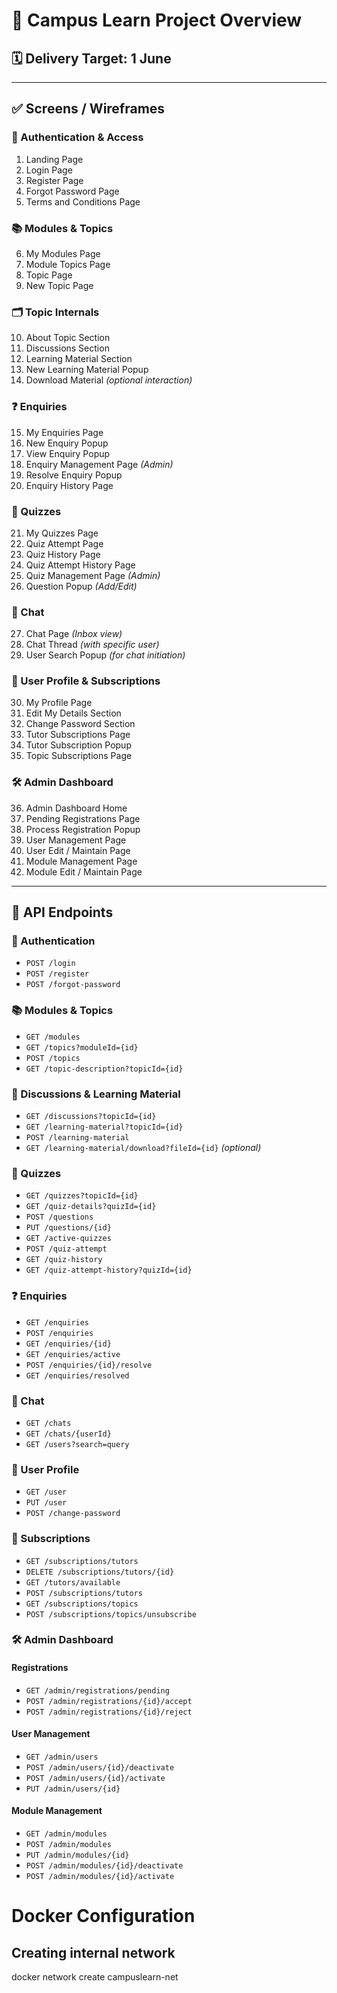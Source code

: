 # 📘 Campus Learn Project Overview

## 🗓️ Delivery Target: 1 June

---

## ✅ Screens / Wireframes

### 🔐 Authentication & Access
1. Landing Page  
2. Login Page  
3. Register Page  
4. Forgot Password Page  
5. Terms and Conditions Page  

### 📚 Modules & Topics
6. My Modules Page  
7. Module Topics Page  
8. Topic Page  
9. New Topic Page  

### 🗂️ Topic Internals
10. About Topic Section  
11. Discussions Section  
12. Learning Material Section  
13. New Learning Material Popup  
14. Download Material *(optional interaction)*  

### ❓ Enquiries
15. My Enquiries Page  
16. New Enquiry Popup  
17. View Enquiry Popup  
18. Enquiry Management Page *(Admin)*  
19. Resolve Enquiry Popup  
20. Enquiry History Page  

### 🧠 Quizzes
21. My Quizzes Page  
22. Quiz Attempt Page  
23. Quiz History Page  
24. Quiz Attempt History Page  
25. Quiz Management Page *(Admin)*  
26. Question Popup *(Add/Edit)*  

### 💬 Chat
27. Chat Page *(Inbox view)*  
28. Chat Thread *(with specific user)*  
29. User Search Popup *(for chat initiation)*  

### 👤 User Profile & Subscriptions
30. My Profile Page  
31. Edit My Details Section  
32. Change Password Section  
33. Tutor Subscriptions Page  
34. Tutor Subscription Popup  
35. Topic Subscriptions Page  

### 🛠️ Admin Dashboard
36. Admin Dashboard Home  
37. Pending Registrations Page  
38. Process Registration Popup  
39. User Management Page  
40. User Edit / Maintain Page  
41. Module Management Page  
42. Module Edit / Maintain Page  

---

## 🔌 API Endpoints

### 🔐 Authentication
- `POST /login`
- `POST /register`
- `POST /forgot-password`

### 📚 Modules & Topics
- `GET /modules`
- `GET /topics?moduleId={id}`
- `POST /topics`
- `GET /topic-description?topicId={id}`

### 💬 Discussions & Learning Material
- `GET /discussions?topicId={id}`
- `GET /learning-material?topicId={id}`
- `POST /learning-material`
- `GET /learning-material/download?fileId={id}` *(optional)*

### 🧠 Quizzes
- `GET /quizzes?topicId={id}`
- `GET /quiz-details?quizId={id}`
- `POST /questions`
- `PUT /questions/{id}`
- `GET /active-quizzes`
- `POST /quiz-attempt`
- `GET /quiz-history`
- `GET /quiz-attempt-history?quizId={id}`

### ❓ Enquiries
- `GET /enquiries`
- `POST /enquiries`
- `GET /enquiries/{id}`
- `GET /enquiries/active`
- `POST /enquiries/{id}/resolve`
- `GET /enquiries/resolved`

### 💬 Chat
- `GET /chats`
- `GET /chats/{userId}`
- `GET /users?search=query`

### 👤 User Profile
- `GET /user`
- `PUT /user`
- `POST /change-password`

### 📩 Subscriptions
- `GET /subscriptions/tutors`
- `DELETE /subscriptions/tutors/{id}`
- `GET /tutors/available`
- `POST /subscriptions/tutors`
- `GET /subscriptions/topics`
- `POST /subscriptions/topics/unsubscribe`

### 🛠️ Admin Dashboard

#### Registrations
- `GET /admin/registrations/pending`
- `POST /admin/registrations/{id}/accept`
- `POST /admin/registrations/{id}/reject`

#### User Management
- `GET /admin/users`
- `POST /admin/users/{id}/deactivate`
- `POST /admin/users/{id}/activate`
- `PUT /admin/users/{id}`

#### Module Management
- `GET /admin/modules`
- `POST /admin/modules`
- `PUT /admin/modules/{id}`
- `POST /admin/modules/{id}/deactivate`
- `POST /admin/modules/{id}/activate`


# Docker Configuration
## Creating internal network
  docker network create campuslearn-net
 
